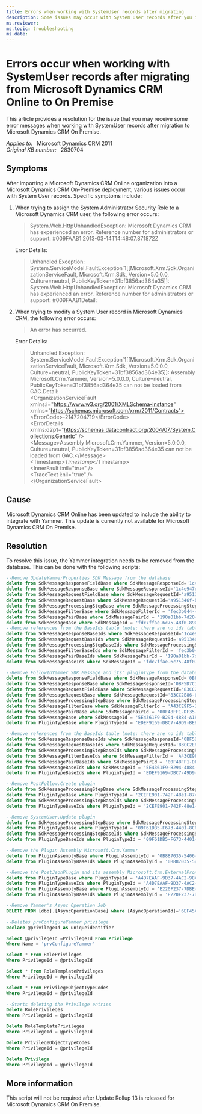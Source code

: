 ```yaml
---
title: Errors when working with SystemUser records after migrating 
description: Some issues may occur with System User records after you import a Microsoft Dynamics CRM Online organization into a Microsoft Dynamics CRM On-Premise deployment.
ms.reviewer: 
ms.topic: troubleshooting
ms.date: 
---
```

# Errors occur when working with SystemUser records after migrating from Microsoft Dynamics CRM Online to On Premise

This article provides a resolution for the issue that you may receive some error messages when working with SystemUser records after migration to Microsoft Dynamics CRM On Premise.

_Applies to:_ &nbsp; Microsoft Dynamics CRM 2011  
_Original KB number:_ &nbsp; 2830704

## Symptoms

After importing a Microsoft Dynamics CRM Online organization into a Microsoft Dynamics CRM On-Premise deployment, various issues occur with System User records. Specific symptoms include:

1. When trying to assign the System Administrator Security Role to a Microsoft Dynamics CRM user, the following error occurs:

    > System.Web.HttpUnhandledException: Microsoft Dynamics CRM has experienced an error. Reference number for administrators or support: #009FAAB1
    2013-03-14T14:48:07.871872Z

    Error Details:

    > Unhandled Exception: System.ServiceModel.FaultException`1[[Microsoft.Xrm.Sdk.OrganizationServiceFault, Microsoft.Xrm.Sdk, Version=5.0.0.0, Culture=neutral, PublicKeyToken=31bf3856ad364e35]]: System.Web.HttpUnhandledException: Microsoft Dynamics CRM has experienced an error. Reference number for administrators or support: #009FAAB1Detail:

2. When trying to modify a System User record in Microsoft Dynamics CRM, the following error occurs:

    > An error has occurred.

    Error Details:

    > Unhandled Exception: System.ServiceModel.FaultException`1[[Microsoft.Xrm.Sdk.OrganizationServiceFault, Microsoft.Xrm.Sdk, Version=5.0.0.0, Culture=neutral, PublicKeyToken=31bf3856ad364e35]]: Assembly Microsoft.Crm.Yammer, Version=5.0.0.0, Culture=neutral, PublicKeyToken=31bf3856ad364e35 can not be loaded from GAC.Detail:  
    \<OrganizationServiceFault xmlns:i="https://www.w3.org/2001/XMLSchema-instance" xmlns="https://schemas.microsoft.com/xrm/2011/Contracts">  
    \<ErrorCode>-2147204719\</ErrorCode>  
    \<ErrorDetails xmlns:d2p1="https://schemas.datacontract.org/2004/07/System.Collections.Generic" />  
    \<Message>Assembly Microsoft.Crm.Yammer, Version=5.0.0.0, Culture=neutral, PublicKeyToken=31bf3856ad364e35 can not be loaded from GAC.\</Message>  
    \<Timestamp>*Timestamp*\</Timestamp>  
    \<InnerFault i:nil="true" />  
    \<TraceText i:nil="true" />  
    \</OrganizationServiceFault>

## Cause

Microsoft Dynamics CRM Online has been updated to include the ability to integrate with Yammer. This update is currently not available for Microsoft Dynamics CRM On Premise.

## Resolution

To resolve this issue, the Yammer integration needs to be removed from the database. This can be done with the following scripts:

```sql
--Remove UpdateYammerProperties SDK Message from the database  
delete from SdkMessageResponseFieldBase where SdkMessageResponseId='1c4e947e-79f0-4e35-b2a8-000959ef93f4'  
delete from SdkMessageResponseBase where SdkMessageResponseId='1c4e947e-79f0-4e35-b2a8-000959ef93f4'  
delete from SdkMessageRequestFieldBase where SdkMessageRequestId='a951346f-b39e-44a3-8cfa-9e1d596573d9'  
delete from SdkMessageRequestBase where SdkMessageRequestId='a951346f-b39e-44a3-8cfa-9e1d596573d9'  
delete from SdkMessageProcessingStepBase where SdkMessageProcessingStepId = 'ea822b51-e812-4cf0-938b-2fb9baebf4c5'  
delete from SdkMessageFilterBase where SdkMessageFilterId = 'fec3b044-425a-4dfa-ad49-b7cb150be9f0'  
delete from SdkMessagePairBase where SdkMessagePairId = '190a01bb-7d20-4d08-a862-91f538bb0756'  
delete from SdkMessageBase where SdkMessageId = 'fdc7ffae-6c75-48f0-890a-b9cb96d43de3'  
--Remove references from the BaseIds table (note: there are no ids table for SdkMessageResponseField and SdkMessageRequestField entities)  
delete from SdkMessageResponseBaseIds where SdkMessageResponseId='1c4e947e-79f0-4e35-b2a8-000959ef93f4'  
delete from SdkMessageRequestBaseIds where SdkMessageRequestId='a951346f-b39e-44a3-8cfa-9e1d596573d9'  
delete from SdkMessageProcessingStepBaseIds where SdkMessageProcessingStepId = 'ea822b51-e812-4cf0-938b-2fb9baebf4c5'  
delete from SdkMessageFilterBaseIds where SdkMessageFilterId = 'fec3b044-425a-4dfa-ad49-b7cb150be9f0'  
delete from SdkMessagePairBaseIds where SdkMessagePairId = '190a01bb-7d20-4d08-a862-91f538bb0756'  
delete from SdkMessageBaseIds where SdkMessageId = 'fdc7ffae-6c75-48f0-890a-b9cb96d43de3'

--Remove FollowInYammer SDK Message and its' pluginType from the database  
delete from SdkMessageResponseFieldBase where SdkMessageResponseId='0BF5D7C1-345A-4B13-80C4-A7C2727B20F2'  
delete from SdkMessageResponseBase where SdkMessageResponseId='0BF5D7C1-345A-4B13-80C4-A7C2727B20F2'  
delete from SdkMessageRequestFieldBase where SdkMessageRequestId='83CC2E86-631F-498A-8300-A5AC2547AB3E'  
delete from SdkMessageRequestBase where SdkMessageRequestId='83CC2E86-631F-498A-8300-A5AC2547AB3E'  
delete from SdkMessageProcessingStepBase where SdkMessageProcessingStepId = '1B1B9068-E700-40C1-8C9F-9FC7A473A2C1'  
delete from SdkMessageFilterBase where SdkMessageFilterId = 'A43CE9F5-2698-4F1D-82D9-6FA179AB51D9'  
delete from SdkMessagePairBase where SdkMessagePairId = '00F48FF1-DF35-48BC-B846-9DEB63A3DACB'  
delete from SdkMessageBase where SdkMessageId = '5E4361F9-B294-4884-A186-6AB7B9F5FEA1'  
delete from PluginTypeBase where PluginTypeId = 'EDEF9169-DBC7-49D9-BE83-FCCB9C692B48'

--Remove references from the BaseIds table (note: there are no ids table for SdkMessageResponseField and SdkMessageRequestField entities)  
delete from SdkMessageResponseBaseIds where SdkMessageResponseId='0BF5D7C1-345A-4B13-80C4-A7C2727B20F2'  
delete from SdkMessageRequestBaseIds where SdkMessageRequestId='83CC2E86-631F-498A-8300-A5AC2547AB3E'  
delete from SdkMessageProcessingStepBaseIds where SdkMessageProcessingStepId = '1B1B9068-E700-40C1-8C9F-9FC7A473A2C1'  
delete from SdkMessageFilterBaseIds where SdkMessageFilterId = 'A43CE9F5-2698-4F1D-82D9-6FA179AB51D9'  
delete from SdkMessagePairBaseIds where SdkMessagePairId = '00F48FF1-DF35-48BC-B846-9DEB63A3DACB'  
delete from SdkMessageBaseIds where SdkMessageId = '5E4361F9-B294-4884-A186-6AB7B9F5FEA1'  
delete from PluginTypeBaseIds where PluginTypeId = 'EDEF9169-DBC7-49D9-BE83-FCCB9C692B48'

--Remove PostFollow.Create plugin  
delete from SdkMessageProcessingStepBase where SdkMessageProcessingStepId = 'D87006BC-3423-461d-8821-EA4120995C16'  
delete from PluginTypeBase where PluginTypeId = '2CEFE901-742F-48e1-8741-FA862274F30B'  
delete from SdkMessageProcessingStepBaseIds where SdkMessageProcessingStepId = 'D87006BC-3423-461d-8821-EA4120995C16'  
delete from PluginTypeBaseIds where PluginTypeId = '2CEFE901-742F-48e1-8741-FA862274F30B'

--Remove SystemUser.Update plugin  
delete from SdkMessageProcessingStepBase where SdkMessageProcessingStepId = 'AA12BB05-EAE1-4fbc-A2BE-E21CE11F7386'  
delete from PluginTypeBase where PluginTypeId = '09F61DB5-F673-4401-8C64-109BF7D38416'  
delete from SdkMessageProcessingStepBaseIds where SdkMessageProcessingStepId = 'AA12BB05-EAE1-4fbc-A2BE-E21CE11F7386'  
delete from PluginTypeBaseIds where PluginTypeId = '09F61DB5-F673-4401-8C64-109BF7D38416'

--Remove the Plugin Assembly Microsoft.Crm.Yammer  
delete from PluginAssemblyBase where PluginAssemblyId = '0B887035-5406-44e5-9EE1-0ABCBF980849'  
delete from PluginAssemblyBaseIds where PluginAssemblyId = '0B887035-5406-44e5-9EE1-0ABCBF980849'

--Remove the PostJsonPlugin and its assembly Microsoft.Crm.ExternalProxy.dll  
delete from PluginTypeBase where PluginTypeId = 'A4D7EAAF-9D37-4AC2-98A3-CCB372156479'  
delete from PluginTypeBaseIds where PluginTypeId = 'A4D7EAAF-9D37-4AC2-98A3-CCB372156479'  
delete from PluginAssemblyBase where PluginAssemblyId = 'E220F237-7DBE-4F0C-BE6D-18B08DD78271'  
delete from PluginAssemblyBaseIds where PluginAssemblyId = 'E220F237-7DBE-4F0C-BE6D-18B08DD78271'

--Remove Yammer's Async Operation Job  
DELETE FROM [dbo].[AsyncOperationBase] where [AsyncOperationId]='6EF45A82-1AAB-48ab-8301-CD753F265214'

--Deletes prvConfigureYammer privilege  
Declare @privilegeId as uniqueidentifier

Select @privilegeId =PrivilegeId From Privilege  
Where Name = 'prvConfigureYammer'

Select * From RolePrivileges  
Where PrivilegeId = @privilegeId

Select * From RoleTemplatePrivileges  
Where PrivilegeId = @privilegeId

Select * From PrivilegeObjectTypeCodes  
Where PrivilegeId = @privilegeId

--Starts deleting the Privilege entries  
Delete RolePrivileges  
Where PrivilegeId = @privilegeId

Delete RoleTemplatePrivileges  
Where PrivilegeId = @privilegeId

Delete PrivilegeObjectTypeCodes  
Where PrivilegeId = @privilegeId

Delete Privilege  
Where PrivilegeId = @privilegeId
```

## More information

This script will not be required after Update Rollup 13 is released for Microsoft Dynamics CRM On Premise.
